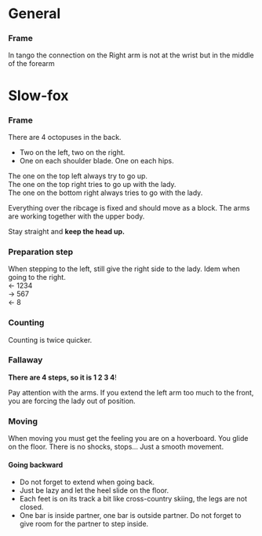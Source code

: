 # General

### Frame

In tango the connection on the Right arm is not at the wrist but in the middle of the forearm

# Slow-fox

### Frame

There are 4 octopuses in the back.
- Two on the left, two on the right.
- One on each shoulder blade. One on each hips.

The one on the top left always try to go up.  
The one on the top right tries to go up with the lady.  
The one on the bottom right always tries to go with the lady.

Everything over the ribcage is fixed and should move as a block.
The arms are working together with the upper body.

Stay straight and **keep the head up.**

### Preparation step

When stepping to the left, still give the right side to the lady. Idem when going to the right.   
<- 1234  
-> 567  
<- 8  

### Counting

Counting is twice quicker.

### Fallaway

**There are 4 steps, so it is 1 2 3 4**!

Pay attention with the arms. If you extend the left arm too much to the front,
you are forcing the lady out of position.

### Moving

When moving you must get the feeling you are on a hoverboard. You glide on the floor.
There is no shocks, stops... Just a smooth movement.

#### Going backward

- Do not forget to extend when going back.
- Just be lazy and let the heel slide on the floor.
- Each feet is on its track a bit like cross-country skiing, the legs are not closed.
- One bar is inside partner, one bar is outside partner. Do not forget to give room for the partner to step inside.
